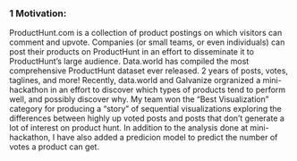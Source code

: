 ### 1 Motivation:
ProductHunt.com is a collection of product postings on which visitors can comment and upvote. Companies (or small teams, or even individuals) can post their products on ProductHunt in an effort to disseminate it to ProductHunt’s large audience.
Data.world has compiled the most comprehensive ProductHunt dataset ever released. 2 years of posts, votes, taglines, and more!
Recently, data.world and Galvanize orgranized a mini-hackathon in an effort to discover which types of products tend to perform well, and possibly discover why. My team won the “Best Visualization” category for producing a “story” of 
sequential visualizations exploring the differences between highly up voted posts and posts that don’t generate a lot of interest on product hunt.
In addition to the analysis done at mini-hackathon, I have also added a predicion model to predict the number of votes a product can get.



